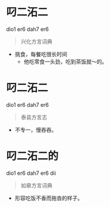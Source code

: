 # 叼二沰二
dio1 er6 dah7 er6
> 兴化方言词典
- 挑食，每餐吃很长时间
  - 他吃零食一头劲，吃到茶饭就～的。

# 叼二沰二
dio1 er6 dah7 er6
> 泰县方言志
- 不专一，慢吞吞。

# 叼二沰二的
dio1 er6 dah7 er6 dii
> 如皋方言词典
- 形容吃饭不香而拖沓的样子。
